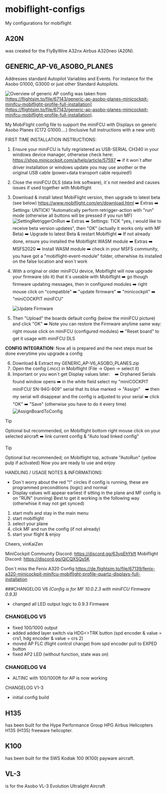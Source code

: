 # mobiflight-configs
My configurations for mobiflight

## A20N
was created for the FlyByWire A32nx Airbus A320neo (A20N).

## GENERIC_AP-V6_ASOBO_PLANES
Addresses standard Autopilot Variables and Events. For instance for the Asobo G1000, G3000 or just other Standard Autopilots. 

![Overview of generic AP config](img/GENERIC_AP-V6_ASOBO_PLANES%20OVERVIEW.jpg)
was taken from [https://flightsim.to/file/67143/generic-ap-asobo-planes-minicockpit-minifcu-mobiflight-profile-full-installation](https://flightsim.to/file/67143/generic-ap-asobo-planes-minicockpit-minifcu-mobiflight-profile-full-installation).

My MobiFlight config file to support the miniFCU with Displays on generic Asobo Planes (C172 G1000....)
(Inclusive full instructions with a new unit)

FIRST TIME INSTALLATION INSTRUCTIONS:
1. Ensure your miniFCU is fully regristered as USB-SERIAL CH340 in your windows device manager, otherwise check here: https://shop.minicockpit.com/a/help/article/57597
   :arrow_right: if it won´t after driver installation or windows update you may use another or the original USB cable (power+data transport cable required!)
2. Close the miniFCU DLS (data link software), it´s not needed and causes issues if used together with Mobiflight
3. Download & install latest MobiFlight version, then upgrade to latest beta (see below) https://www.mobiflight.com/en/download.html
   :arrow_right: Extras :arrow_right: Settings: UNTICK! "Automatically perform retrigger-action with "run" mode (otherwise all buttons will be pressed if you run MF)
   ![SettingRetriggerOnRun](img/NOTE%20-%20SettingRetriggerOnRun.gif)
   :arrow_right: Extras :arrow_right: Settings: TICK "yes, i would like to receive beta version updates", then "OK" (actually it works only with MF Beta)
   :arrow_right: Upgrade to latest Beta & restart Mobiflight
   :arrow_right: If not already done, ensure you installed the Mobiflight WASM module :arrow_right: Extras :arrow_right: MSFS2020 :arrow_right: Install WASM module 
   :arrow_right: check in your MSFS community, you have got a "mobiflight-event-module" folder, otherwhise its installed on the false location and won´t work
4. With a original or older miniFCU device, Mobiflight will now upgrade your firmware (do it) that it´s useable with Mobiflight
   :arrow_right: go though firmware updating messages, then in configured modules :arrow_right: right mouse click on "compatible" :arrow_right: "update firmware" :arrow_right: "minicockpit" :arrow_right: "miniCOCKPIT miniFCU"

   ![Update Firmware](img/NOTE%20-%20UpdateFirmware.gif)
5. Then "Upload" the boards default config (below the miniFCU picture) and click "OK"
   :arrow_right: Note you can restore the Firmware anytime same way: right mouse click on miniFCU (configured modules) :arrow_right: "Reset board" to get it usage with miniFCU DLS

**CONFIG INTEGRATION:**
Now all is prepared and the next steps must be done everytime you upgrade a config

   6. Download & Extract my GENERIC_AP-V6_ASOBO_PLANES.zip
   7. Open the config (.mcc) in Mobiflight (File -> Open -> select it)
   8. Important or you won´t get Display values later:
   :arrow_right: Orphaned Serials found window opens :arrow_right: in the white field select my "miniCOCKPIT miniFCU/ SN-94G-809" serial that its blue marked -> "Assign"
   :arrow_right: then my serial will disappear and the config is adjusted to your serial :arrow_right: click "OK" :arrow_right: "Save" (otherwise you have to do it every time)
![AssignBoardToConfig](img/NOTE%20-%20AssignBoardToConfig.gif)

> [!TIP]
> Optional but recommended, on Mobiflight bottom right mouse click on your selected aircraft :arrow_right: link current config & "Auto load linked config"

> [!TIP]
> Optional but recommended; on Mobiflight top, activate "AutoRun" (yellow pulp if activated)
Now you are ready to use and enjoy


HANDLING / USAGE NOTES & INFORMATIONS:
- Don´t worry about the red "!" circles if config is running, these are programmed preconditions (logic) and normal
- Display values will appear earliest if sitting in the plane and MF config is on "RUN" (running)
  Best to get it working is the following way (otherwhise it may not get synced)
1) start msfs and stay in the main menu
2) start mobiflight
3) select your plane
4) click MF and run the config (if not already)
5) start your flight & enjoy

Cheers, vinKaiZen

MiniCockpit Community Discord: https://discord.gg/63ypEhYkft
Mobiflight Discord: https://discord.gg/QjCQXSQs5K

Don´t miss the Fenix A320 Config
https://de.flightsim.to/file/67139/fenix-a320-minicockpit-minifcu-mobiflight-profile-quartz-displays-full-installation


###CHANGELOG V6 
*(Config is for MF 10.0.2.3 with miniFCU Firmware 0.9.3)*
- changed all LED output logic to 0.9.3 Firmware

### CHANGELOG V5
- fixed 100/1000 output
- added added layer switch via HDG<>TRK button (spd encoder & value = crs1, hdg encoder & value = crs 2)
- moved AP FLC (flight control change) from spd encoder pull to EXPED button
- fixed AP2 LED (without function, state was on)

### CHANGELOG V4
- ALTINC with 100/1000ft for AP is now working

CHANGELOG V1-3
- initial config build

## H135
has been built for the Hype Performance Group HPG Airbus Helicopters H135 (H135) freeware helicopter.

## K100
has been built for the SWS Kodiak 100 (K100) payware aircraft.

## VL-3
is for the Asobo VL-3 Evolution Ultralight Aircraft
